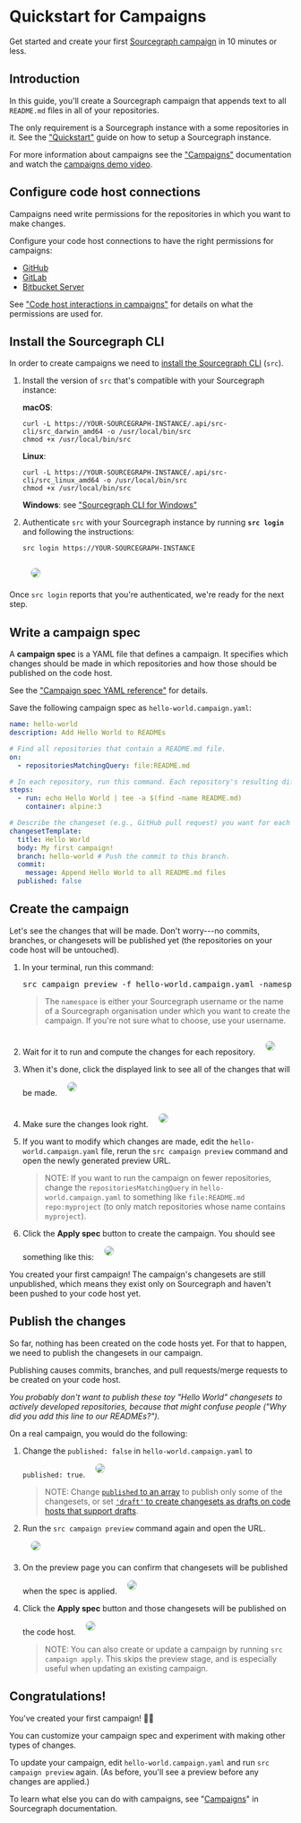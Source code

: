 # Quickstart for Campaigns

<style>

img.screenshot {
    max-width: 600px;
    margin: 1em;
    margin-bottom: 0.5em;
    border: 1px solid lightgrey;
    border-radius: 10px;
}

</style>


Get started and create your first [Sourcegraph campaign](index.md) in 10 minutes or less.

## Introduction

In this guide, you'll create a Sourcegraph campaign that appends text to all `README.md` files in all of your repositories.

The only requirement is a Sourcegraph instance with a some repositories in it. See the ["Quickstart"](../../index.md#quickstart) guide on how to setup a Sourcegraph instance.

For more information about campaigns see the ["Campaigns"](index.md) documentation and watch the [campaigns demo video](https://www.youtube.com/watch?v=EfKwKFzOs3E).

## Configure code host connections

Campaigns need write permissions for the repositories in which you want to make changes.

Configure your code host connections to have the right permissions for campaigns:

- [GitHub](../../admin/external_service/github.md#github-api-token-and-access)
- [GitLab](../../admin/external_service/gitlab.md#access-token-scopes)
- [Bitbucket Server](../../admin/external_service/gitlab.md#access-token-permissions)

See ["Code host interactions in campaigns"](explanations/permissions_in_campaigns.md#code-host-interactions-in-campaigns) for details on what the permissions are used for.

## Install the Sourcegraph CLI

In order to create campaigns we need to [install the Sourcegraph CLI](https://github.com/sourcegraph/src-cli) (`src`).

1. Install the version of `src` that's compatible with your Sourcegraph instance:

    **macOS**:
    ```
    curl -L https://YOUR-SOURCEGRAPH-INSTANCE/.api/src-cli/src_darwin_amd64 -o /usr/local/bin/src
    chmod +x /usr/local/bin/src
    ```
    **Linux**:
    ```
    curl -L https://YOUR-SOURCEGRAPH-INSTANCE/.api/src-cli/src_linux_amd64 -o /usr/local/bin/src
    chmod +x /usr/local/bin/src
    ```
    **Windows**: see ["Sourcegraph CLI for Windows"](https://github.com/sourcegraph/src-cli/blob/main/WINDOWS.md)
2. Authenticate `src` with your Sourcegraph instance by running **`src login`** and following the instructions:

    ```
    src login https://YOUR-SOURCEGRAPH-INSTANCE
    ```
    <img src="https://storage.googleapis.com/sourcegraph-assets/docs/images/campaigns/src_login_success.png" class="screenshot">


Once `src login` reports that you're authenticated, we're ready for the next step.

## Write a campaign spec

A **campaign spec** is a YAML file that defines a campaign. It specifies which changes should be made in which repositories and how those should be published on the code host.

See the ["Campaign spec YAML reference"](campaign_spec_yaml_reference.md) for details.

Save the following campaign spec as `hello-world.campaign.yaml`:

```yaml
name: hello-world
description: Add Hello World to READMEs

# Find all repositories that contain a README.md file.
on:
  - repositoriesMatchingQuery: file:README.md

# In each repository, run this command. Each repository's resulting diff is captured.
steps:
  - run: echo Hello World | tee -a $(find -name README.md)
    container: alpine:3

# Describe the changeset (e.g., GitHub pull request) you want for each repository.
changesetTemplate:
  title: Hello World
  body: My first campaign!
  branch: hello-world # Push the commit to this branch.
  commit:
    message: Append Hello World to all README.md files
  published: false
```

## Create the campaign

Let's see the changes that will be made. Don't worry---no commits, branches, or changesets will be published yet (the repositories on your code host will be untouched).

1. In your terminal, run this command:

    <pre>src campaign preview -f hello-world.campaign.yaml -namespace <em>USERNAME_OR_ORG</em></pre>

    > The `namespace` is either your Sourcegraph username or the name of a Sourcegraph organisation under which you want to create the campaign. If you're not sure what to choose, use your username.
1. Wait for it to run and compute the changes for each repository.
    <img src="https://storage.googleapis.com/sourcegraph-assets/docs/images/campaigns/src_campaign_preview_waiting.png" class="screenshot">
1. When it's done, click the displayed link to see all of the changes that will be made.
    <img src="https://storage.googleapis.com/sourcegraph-assets/docs/images/campaigns/src_campaign_preview_link.png" class="screenshot">
1. Make sure the changes look right.
    <img src="https://storage.googleapis.com/sourcegraph-assets/docs/images/campaigns/browser_campaign_preview.png" class="screenshot">
1. If you want to modify which changes are made, edit the `hello-world.campaign.yaml` file, rerun the `src campaign preview` command and open the newly generated preview URL.

    >NOTE: If you want to run the campaign on fewer repositories, change the `repositoriesMatchingQuery` in `hello-world.campaign.yaml` to something like `file:README.md repo:myproject` (to only match repositories whose name contains `myproject`).
1. Click the **Apply spec** button to create the campaign. You should see something like this:
    <img src="https://storage.googleapis.com/sourcegraph-assets/docs/images/campaigns/browser_campaign_created.png" class="screenshot">

You created your first campaign! The campaign's changesets are still unpublished, which means they exist only on Sourcegraph and haven't been pushed to your code host yet.

## Publish the changes

So far, nothing has been created on the code hosts yet. For that to happen, we need to publish the changesets in our campaign.

Publishing causes commits, branches, and pull requests/merge requests to be created on your code host.

_You probably don't want to publish these toy "Hello World" changesets to actively developed repositories, because that might confuse people ("Why did you add this line to our READMEs?")._

On a real campaign, you would do the following:

1. Change the `published: false` in `hello-world.campaign.yaml` to `published: true`.
    <img src="https://storage.googleapis.com/sourcegraph-assets/docs/images/campaigns/campaign_publish_true.png" class="screenshot">

    > NOTE: Change [`published` to an array](campaign_spec_yaml_reference.md#publishing-only-specific-changesets) to publish only some of the changesets, or set [`'draft'` to create changesets as drafts on code hosts that support drafts](campaign_spec_yaml_reference.md#changesettemplate-published).
1. Run the `src campaign preview` command again and open the URL.
    <img src="https://storage.googleapis.com/sourcegraph-assets/docs/images/campaigns/src_rerun_preview.png" class="screenshot">
1. On the preview page you can confirm that changesets will be published when the spec is applied.
    <img src="https://storage.googleapis.com/sourcegraph-assets/docs/images/campaigns/browser_campaign_preview_publish.png" class="screenshot">
1. Click the **Apply spec** button and those changesets will be published on the code host.
    <img src="https://storage.googleapis.com/sourcegraph-assets/docs/images/campaigns/browser_campaign_async.png" class="screenshot">

    > NOTE: You can also create or update a campaign by running `src campaign apply`. This skips the preview stage, and is especially useful when updating an existing campaign.

## Congratulations!

You've created your first campaign! 🎉🎉

You can customize your campaign spec and experiment with making other types of changes.

To update your campaign, edit `hello-world.campaign.yaml` and run `src campaign preview` again. (As before, you'll see a preview before any changes are applied.)

To learn what else you can do with campaigns, see "[Campaigns](index.md)" in Sourcegraph documentation.
